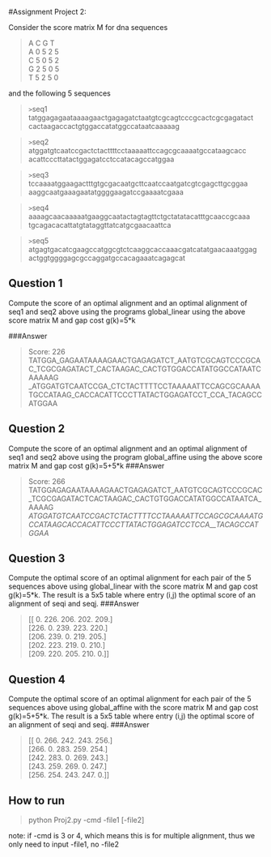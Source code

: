 #Assignment Project 2:

Consider the score matrix M for dna sequences

>   A  C  G  T   
A  0  5  2  5   
C  5  0  5  2   
G  2  5  0  5  
T  5  2  5  0   

and the following 5 sequences

><code>></code>seq1   
tatggagagaataaaagaactgagagatctaatgtcgcagtcccgcactcgcgagatact
cactaagaccactgtggaccatatggccataatcaaaaag

><code>></code>seq2   
atggatgtcaatccgactctacttttcctaaaaattccagcgcaaaatgccataagcacc
acattcccttatactggagatcctccatacagccatggaa

><code>></code>seq3   
tccaaaatggaagactttgtgcgacaatgcttcaatccaatgatcgtcgagcttgcggaa
aaggcaatgaaagaatatggggaagatccgaaaatcgaaa

><code>></code>seq4   
aaaagcaacaaaaatgaaggcaatactagtagttctgctatatacatttgcaaccgcaaa
tgcagacacattatgtataggttatcatgcgaacaattca

><code>></code>seq5   
atgagtgacatcgaagccatggcgtctcaaggcaccaaacgatcatatgaacaaatggag
actggtggggagcgccaggatgccacagaaatcagagcat

Question 1 
----------
Compute the score of an optimal alignment and an optimal alignment of
seq1 and seq2 above using the programs global_linear using the above
score matrix M and gap cost g(k)=5*k

###Answer
>Score:  226
TATGGA_GAGAATAAAAGAACTGAGAGATCT_AATGTCGCAGTCCCGCAC_TCGCGAGATACT_CACTAAGAC_CACTGTGGACCATATGGCCATAATCAAAAAG
_ATGGATGTCAATCCGA_CTCTACTTTTCCTAAAAATTCCAGCGCAAAATGCCATAAG_CACCACATTCCCTTATACTGGAGATCCT_CCA_TACAGCCATGGAA

Question 2
----------

Compute the score of an optimal alignment and an optimal alignment of
seq1 and seq2 above using the program global_affine using the above
score matrix M and gap cost g(k)=5+5*k
###Answer
>Score:  266
TATGGAGAGAATAAAAGAACTGAGAGATCT_AATGTCGCAGTCCCGCAC_TCGCGAGATACTCACTAAGAC_CACTGTGGACCATATGGCCATAATCA_AAAAG
_ATGGATGTCAATCCGACTCTACTTTTCCTAAAAATTCCAGCGCAAAATGCCATAAGCACCACATTCCCTTATACTGGAGATCCTCCA__TACAGCCATGGAA_


Question 3
----------

Compute the optimal score of an optimal alignment for each pair of the
5 sequences above using global_linear with the score matrix M and gap
cost g(k)=5*k. The result is a 5x5 table where entry (i,j) the optimal
score of an alignment of seqi and seqj.
###Answer
>[[  0. 226. 206. 202. 209.]   
 [226.   0. 239. 223. 220.]   
 [206. 239.   0. 219. 205.]   
 [202. 223. 219.   0. 210.]   
 [209. 220. 205. 210.   0.]]   

Question 4
----------

Compute the optimal score of an optimal alignment for each pair of the
5 sequences above using global_affine with the score matrix M and gap
cost g(k)=5+5*k. The result is a 5x5 table where entry (i,j) the
optimal score of an alignment of seqi and seqj.
###Answer   
>[[  0. 266. 242. 243. 256.]   
 [266.   0. 283. 259. 254.]   
 [242. 283.   0. 269. 243.]   
 [243. 259. 269.   0. 247.]   
 [256. 254. 243. 247.   0.]]   

## How to run
> python Proj2.py -cmd -file1 [-file2]   

note: if -cmd is 3 or 4, which means this is for multiple
alignment, thus we only need to input -file1, no -file2

